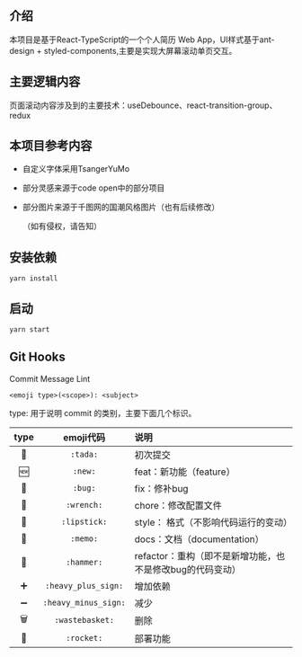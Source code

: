 ## 介绍
本项目是基于React-TypeScript的一个个人简历 Web App，UI样式基于ant-design + styled-components,主要是实现大屏幕滚动单页交互。

## 主要逻辑内容
页面滚动内容涉及到的主要技术：useDebounce、react-transition-group、redux

## 本项目参考内容
* 自定义字体采用TsangerYuMo

* 部分灵感来源于code open中的部分项目

* 部分图片来源于千图网的国潮风格图片（也有后续修改）

  （如有侵权，请告知）

## 安装依赖
`yarn install`

## 启动
`yarn start`

## Git Hooks

Commit Message Lint

```
<emoji type>(<scope>): <subject>
```

type: 用于说明 commit 的类别，主要下面几个标识。

| type  |      emoji代码       | 说明                                                      |
| :---: | :------------------: | :-------------------------------------------------------- |
|   🎉   |       `:tada:`       | 初次提交                                                  |
|   🆕   |       `:new:`        | feat：新功能（feature）                                   |
|   🐛   |       `:bug:`        | fix：修补bug                                              |
|   🔧   |      `:wrench:`      | chore：修改配置文件                                       |
|   💄   |     `:lipstick:`     | style： 格式（不影响代码运行的变动）                      |
|   📝   |       `:memo:`       | docs：文档（documentation）                               |
|   🔨   |      `:hammer:`      | refactor：重构（即不是新增功能，也不是修改bug的代码变动） |
|   ➕   | `:heavy_plus_sign:`  | 增加依赖                                                  |
|   ➖   | `:heavy_minus_sign:` | 减少                                                      |
|   🗑️   |   `:wastebasket:`    | 删除                                                      |
|   🚀   |      `:rocket:`      | 部署功能                                                  |
